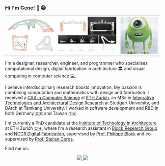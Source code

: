 ### Hi I'm Gene! :wave: :grin: 

<table>
  <tr>
    <td valign="top"><img src="https://github.com/GeneKao/GeneKao/blob/main/cra.jpg?raw=true"/></td>
    <td valign="top"><img src="https://github.com/GeneKao/GeneKao/blob/main/mikeMU.gif?raw=true"/></td>
  </tr>
</table>

I'm a designer, researcher, engineer, and programmer who specialises computational design, digital fabrication in architecture 🏛 and visual computing in computer science 💻.

I believe interdisciplinary research boosts innovation. My passion is combining computation and mathematics with design and fabrication. I received a [CAS in Computer Science](https://inf.ethz.ch/continuing-education/certificate-program.html) at [ETH Zurich](https://ethz.ch/en.html), an MSc in [Integrative Technologies and Architectural Design Research](https://www.uni-stuttgart.de/en/study/study-programs/Integrative-Technologies-and-Architectural-Design-Research-ITECH-M.Sc-00002./) at Stuttgart University, and BArch at Tamkang University. I worked in software development and R&D in both Germany 🇩🇪 and Taiwan 🇹🇼.

I'm currently a PhD candidate at the [Institute of Technology in Architecture](https://ita.arch.ethz.ch/) at ETH Zurich 🇨🇭, where I'm a research assistant in [Block Research Group](https://block.arch.ethz.ch/brg/) and [NCCR Digital Fabrication](https://www.dfab.ch/), supervised by [Prof. Philippe Block](https://block.arch.ethz.ch/brg/people/philippe-block) and co-supervised by [Prof. Stelian Coros](http://crl.ethz.ch/people/coros/index.html).

Find me on:

<p align='center'>
  
  <a href="https://www.linkedin.com/in/kaogene/">
    <img src="https://img.shields.io/badge/linkedin-%230077B5.svg?&style=for-the-badge&logo=linkedin&logoColor=white" />        
  </a>
  <a href="https://www.geneatcg.com/">
    <img src="https://img.shields.io/badge/website-000000?style=for-the-badge&logo=About.me&logoColor=white" />
  </a>

</p>